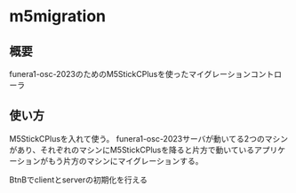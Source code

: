 # m5migration
## 概要
funera1-osc-2023のためのM5StickCPlusを使ったマイグレーションコントローラ

## 使い方
M5StickCPlusを入れて使う。
funera1-osc-2023サーバが動いてる2つのマシンがあり、それぞれのマシンにM5StickCPlusを降ると片方で動いているアプリケーションがもう片方のマシンにマイグレーションする。

BtnBでclientとserverの初期化を行える
